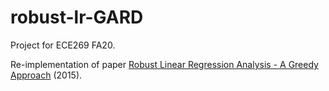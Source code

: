 # robust-lr-GARD
Project for ECE269 FA20.

Re-implementation of paper [Robust Linear Regression Analysis - A Greedy Approach](https://ieeexplore.ieee.org/abstract/document/7103370) (2015).
